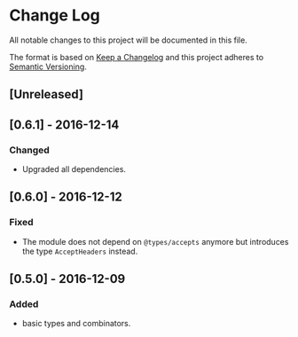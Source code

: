 # Change Log
All notable changes to this project will be documented in this file.

The format is based on [Keep a Changelog](http://keepachangelog.com/) 
and this project adheres to [Semantic Versioning](http://semver.org/).

## [Unreleased]

## [0.6.1] - 2016-12-14
### Changed
- Upgraded all dependencies.

## [0.6.0] - 2016-12-12
### Fixed
- The module does not depend on `@types/accepts` anymore but introduces the type `AcceptHeaders` instead.

## [0.5.0] - 2016-12-09
### Added
- basic types and combinators.

